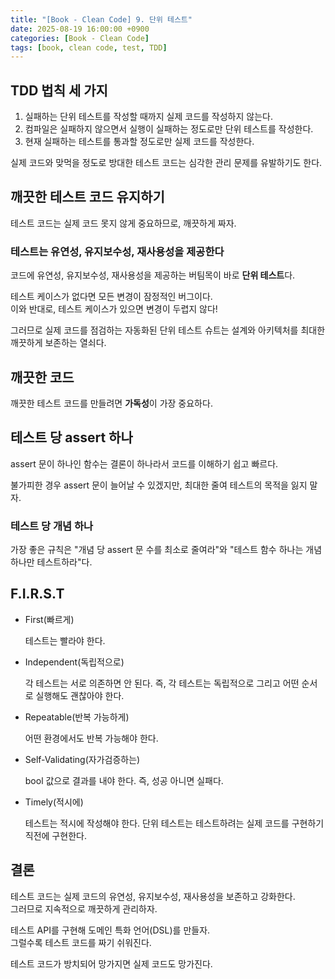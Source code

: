 ```yaml
---
title: "[Book - Clean Code] 9. 단위 테스트"
date: 2025-08-19 16:00:00 +0900
categories: [Book - Clean Code]
tags: [book, clean code, test, TDD]
---
```


## TDD 법칙 세 가지
1. 실패하는 단위 테스트를 작성할 때까지 실제 코드를 작성하지 않는다.
2. 컴파일은 실패하지 않으면서 실행이 실패하는 정도로만 단위 테스트를 작성한다.
3. 현재 실패하는 테스트를 통과할 정도로만 실제 코드를 작성한다.

실제 코드와 맞먹을 정도로 방대한 테스트 코드는 심각한 관리 문제를 유발하기도 한다.

## 깨끗한 테스트 코드 유지하기
테스트 코드는 실제 코드 못지 않게 중요하므로, 깨끗하게 짜자.

### 테스트는 유연성, 유지보수성, 재사용성을 제공한다
코드에 유연성, 유지보수성, 재사용성을 제공하는 버팀목이 바로 **단위 테스트**다.

테스트 케이스가 없다면 모든 변경이 잠정적인 버그이다.   
이와 반대로, 테스트 케이스가 있으면 변경이 두렵지 않다!

그러므로 실제 코드를 점검하는 자동화된 단위 테스트 슈트는 설계와 아키텍처를 최대한 깨끗하게 보존하는 열쇠다.

## 깨끗한 코드
깨끗한 테스트 코드를 만들려면 **가독성**이 가장 중요하다.

## 테스트 당 assert 하나
assert 문이 하나인 함수는 결론이 하나라서 코드를 이해하기 쉽고 빠르다.

불가피한 경우 assert 문이 늘어날 수 있겠지만, 최대한 줄여 테스트의 목적을 잃지 말자.

### 테스트 당 개념 하나
가장 좋은 규칙은 "개념 당 assert 문 수를 최소로 줄여라"와 "테스트 함수 하나는 개념 하나만 테스트하라"다.

## F.I.R.S.T
- First(빠르게)
  
  테스트는 빨라야 한다.
- Independent(독립적으로)
  
  각 테스트는 서로 의존하면 안 된다.
  즉, 각 테스트는 독립적으로 그리고 어떤 순서로 실행해도 괜찮아야 한다.
- Repeatable(반복 가능하게)

  어떤 환경에서도 반복 가능해야 한다.
- Self-Validating(자가검증하는)

  bool 값으로 결과를 내야 한다.
  즉, 성공 아니면 실패다.
- Timely(적시에)

  테스트는 적시에 작성해야 한다.
  단위 테스트는 테스트하려는 실제 코드를 구현하기 직전에 구현한다.

## 결론
테스트 코드는 실제 코드의 유연성, 유지보수성, 재사용성을 보존하고 강화한다.   
그러므로 지속적으로 깨끗하게 관리하자.

테스트 API를 구현해 도메인 특화 언어(DSL)를 만들자.   
그럴수록 테스트 코드를 짜기 쉬워진다.

테스트 코드가 방치되어 망가지면 실제 코드도 망가진다.
